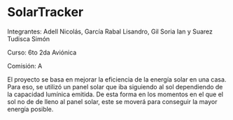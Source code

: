 # SolarTracker

Integrantes: Adell Nicolás, García Rabal Lisandro, Gil Soria Ian y Suarez Tudisca Simón

Curso: 6to 2da Aviónica

Comisión: A

El proyecto se basa en mejorar la eficiencia de la energía solar en una casa. Para eso, se utilizó un panel solar que iba siguiendo al sol dependiendo de la capacidad lumínica emitida. De esta forma en los momentos en el que el sol no de de lleno al panel solar, este se moverá para conseguir la mayor energía posible.
